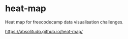 # heat-map
Heat map for freecodecamp data visualisation challenges.

https://absolitudo.github.io/heat-map/
